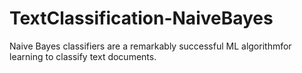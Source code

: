 # TextClassification-NaiveBayes
Naive Bayes classifiers are a remarkably successful ML algorithmfor learning to classify text documents.
